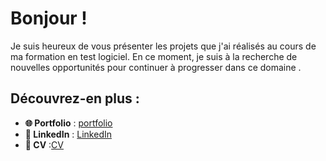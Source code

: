 # Bonjour !

Je suis heureux de vous présenter les projets que j'ai réalisés au cours de ma formation en test logiciel. En ce moment, je suis à la recherche de nouvelles opportunités pour continuer à progresser dans ce domaine .

## Découvrez-en plus :

- **🌐 Portfolio** : [portfolio](https://esmailhaidari24.github.io/portfolio/)
- **💼 LinkedIn** : [LinkedIn](https://www.linkedin.com/in/esmail-haidari-31483b16a)
- **📄 CV** :[CV](https://github.com/esmailhaidari24/CV/blob/main/CV%20.PDF)
